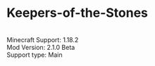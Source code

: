 # Keepers-of-the-Stones
<br>Minecraft Support: 1.18.2
<br>Mod Version: 2.1.0 Beta
<br>Support type: Main